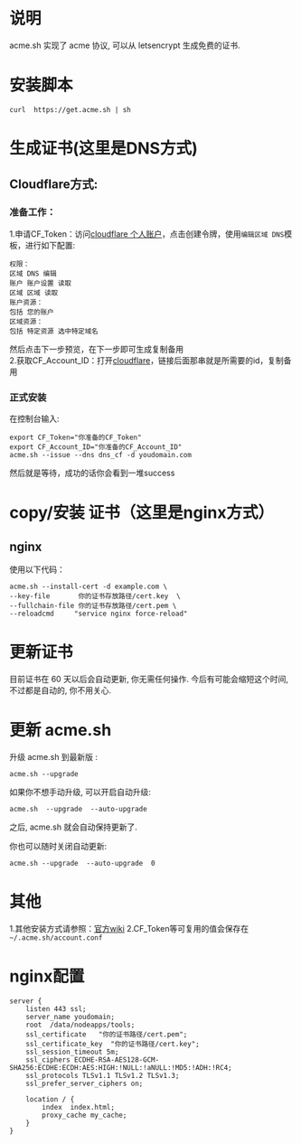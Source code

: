 # 说明
acme.sh 实现了 acme 协议, 可以从 letsencrypt 生成免费的证书.
# 安装脚本
```
curl  https://get.acme.sh | sh
```
# 生成证书(这里是DNS方式)
## Cloudflare方式:  
### 准备工作：   
1.申请CF_Token：访问[cloudflare 个人账户](https://dash.cloudflare.com/profile/api-tokens)，点击创建令牌，使用`编辑区域 DNS`模板，进行如下配置:
```
权限：
区域 DNS 编辑
账户 账户设置 读取
区域 区域 读取
账户资源：
包括 您的账户
区域资源：
包括 特定资源 选中特定域名
```
然后点击下一步预览，在下一步即可生成复制备用  
2.获取CF_Account_ID：打开[cloudflare](https://dash.cloudflare.com/)，链接后面那串就是所需要的id，复制备用

### 正式安装
在控制台输入:
```
export CF_Token="你准备的CF_Token"
export CF_Account_ID="你准备的CF_Account_ID"
acme.sh --issue --dns dns_cf -d youdomain.com
```
然后就是等待，成功的话你会看到一堆success

# copy/安装 证书（这里是nginx方式）
## nginx
使用以下代码：
```
acme.sh --install-cert -d example.com \
--key-file       你的证书存放路径/cert.key  \
--fullchain-file 你的证书存放路径/cert.pem \
--reloadcmd     "service nginx force-reload"
```

# 更新证书
目前证书在 60 天以后会自动更新, 你无需任何操作. 今后有可能会缩短这个时间, 不过都是自动的, 你不用关心.

# 更新 acme.sh
升级 acme.sh 到最新版 :

```
acme.sh --upgrade
```
如果你不想手动升级, 可以开启自动升级:

```
acme.sh  --upgrade  --auto-upgrade
```
之后, acme.sh 就会自动保持更新了.

你也可以随时关闭自动更新:

```
acme.sh --upgrade  --auto-upgrade  0
```

# 其他
1.其他安装方式请参照：[官方wiki](https://github.com/acmesh-official/acme.sh/wiki/%E8%AF%B4%E6%98%8E)
2.CF_Token等可复用的值会保存在`~/.acme.sh/account.conf`
# nginx配置
```
server {
    listen 443 ssl;
    server_name youdomain;
    root  /data/nodeapps/tools;
    ssl_certificate   "你的证书路径/cert.pem";
    ssl_certificate_key  "你的证书路径/cert.key";
    ssl_session_timeout 5m;
    ssl_ciphers ECDHE-RSA-AES128-GCM-SHA256:ECDHE:ECDH:AES:HIGH:!NULL:!aNULL:!MD5:!ADH:!RC4;
    ssl_protocols TLSv1.1 TLSv1.2 TLSv1.3;
    ssl_prefer_server_ciphers on;

    location / {
        index  index.html;
        proxy_cache my_cache;
    }   
}
```

